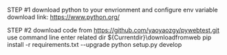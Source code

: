 STEP #1
download python to  your envrionment and configure env variable
download link: https://www.python.org/ 

STEP #2
download code from https://github.com/yaoyaozgy/pywebtest.git
use command line enter related dir ${Currentdir}\\downloadfromweb
pip install -r requirements.txt --upgrade
python setup.py develop